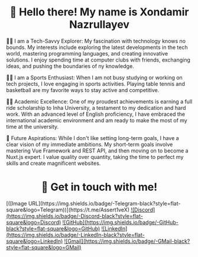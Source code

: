 <h1 align='center'>👋 Hello there! My name is Xondamir Nazrullayev</h1>

🧑‍💻 I am a Tech-Savvy Explorer:
My fascination with technology knows no bounds. My interests include exploring the latest developments in the tech world, mastering programming languages, and creating innovative solutions. I enjoy spending time at computer clubs with friends, exchanging ideas, and pushing the boundaries of ny knowledge.

🤾‍♂️ I am a Sports Enthusiast:
When I am not busy studying or working on tech projects, I love engaging in sports activities. Playing table tennis and basketball are my favorite ways to stay active and competitive.

🧑‍🎓 Academic Excellence:
One of my proudest achievements is earning a full ride scholarship to Inha University, a testament to my dedication and hard work. With an advanced level of English proficiency, I have embraced the international academic environment and am ready to make the most of my time at the university.

🔮 Future Aspirations:
While I don't like setting long-term goals, I have a clear vision of my immediate ambitions. My short-term goals involve mastering Vue Framework and REST API, and then moving on to become a Nuxt.js expert. I value quality over quantity, taking the time to perfect my skills and create magnificent websites.
<h1 align='center'>🤙 Get in touch with me!</h1>
[([Image URL](https://img.shields.io/badge/-Telegram-black?style=flat-square&logo=Telegram))](https://t.me/Assert1veX)
<a href="https://instagram.com/xondamirking">![Discord](https://img.shields.io/badge/-Discord-black?style=flat-square&logo=Discord)</a>
<a href="https://github.com/Xondamir-coder">![GitHub](https://img.shields.io/badge/-GitHub-black?style=flat-square&logo=GitHub)</a>
<a href="https://www.linkedin.com/in/xondamir-nazrullayev-designer//">![LinkedIn](https://img.shields.io/badge/-LinkedIn-black?style=flat-square&logo=LinkedIn)</a>
<a href="mailto:xondamirnazrullayev@gmail.com">![Gmail](https://img.shields.io/badge/-GMail-black?style=flat-square&logo=GMail)</a>
